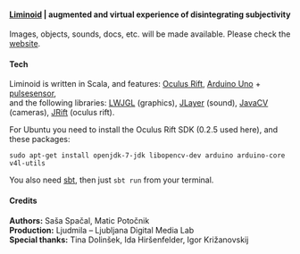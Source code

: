 #### [Liminoid](http://projectliminoid.wordpress.com/) | augmented and virtual experience of disintegrating subjectivity ####

Images, objects, sounds, docs, etc. will be made available. Please check the [website](http://projectliminoid.wordpress.com/).

#### Tech ####

Liminoid is written in Scala, and features: [Oculus Rift](http://www.oculusvr.com/), [Arduino Uno](http://arduino.cc/en/Main/arduinoBoardUno) + [pulsesensor](http://pulsesensor.myshopify.com/),<br>
and the following libraries: [LWJGL](http://lwjgl.org/) (graphics), [JLayer](http://www.javazoom.net/javalayer/javalayer.html) (sound), [JavaCV](http://code.google.com/p/javacv/) (cameras), [JRift](https://github.com/38leinaD/JRift) (oculus rift).

For Ubuntu you need to install the Oculus Rift SDK (0.2.5 used here), and these packages: 

    sudo apt-get install openjdk-7-jdk libopencv-dev arduino arduino-core v4l-utils

You also need [sbt](http://www.scala-sbt.org/), then just `sbt run` from your terminal.

#### Credits ####

**Authors:** Saša Spačal, Matic Potočnik<br>
**Production:** Ljudmila – Ljubljana Digital Media Lab<br>
**Special thanks:** Tina Dolinšek, Ida Hiršenfelder, Igor Križanovskij
